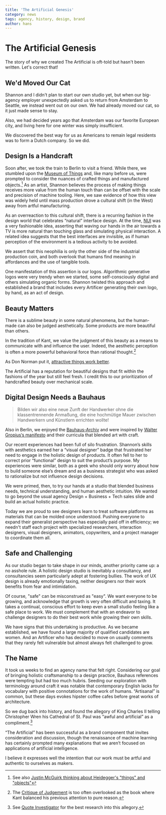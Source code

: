 ```yaml
---
title: 'The Artificial Genesis'
category: news
tags: agency, history, design, brand
author: hans
---
```


# The Artificial Genesis

The story of why we created The Artificial is oft-told but hasn't been written. Let's correct that!

## We'd Moved Our Cat

Shannon and I didn't plan to start our own studio yet, but when our big-agency employer unexpectedly asked us to return from Amsterdam to Seattle, we instead went out on our own. We had already moved our cat, so it just made sense to stay.

Also, we had decided years ago that Amsterdam was our favorite European city, and living here for one winter was simply insufficient.

We discovered the best way for us as Americans to remain legal residents was to form a Dutch company. So we did.

## Design Is a Handcraft

Soon after, we took the train to Berlin to visit a friend. While there, we stumbled upon the [Museum of Things](http://www.museumderdinge.org/institution/historical-key-topic) and, like many before us, were prompted to consider the nuances of crafted things and manufactured objects.[^dinge] As an artist, Shannon believes the process of making things receives more value from the human touch than can be offset with the scale and precision of machine tooling. Here, we saw evidence of how this view was widely held until mass production drove a cultural shift (in the West) away from artful manufacturing.

[^dinge]: See also [Justin McGuirk thinking about Heidegger's "things" and "objects"](https://www.theguardian.com/artanddesign/2012/sep/17/dangerous-design-museum-of-things)

As an overreaction to this cultural shift, there is a recurring fashion in the design world that celebrates “natural” interface design. At the time, [NUI](https://en.wikipedia.org/wiki/Natural_user_interface) was a very fashionable idea, asserting that waving our hands in the air towards a TV is more natural than touching glass and simulating physical interaction. A related idea suggests that the best interfaces are invisible, as if human perception of the environment is a tedious activity to be avoided.

We assert that this neophilia is only the other side of the industrial production coin, and both overlook that humans find meaning in affordances and the use of tangible tools.

One manifestation of this assertion is our logos. Algorithmic generative logos were very trendy when we started, some self-consciously digital and others simulating organic forms. Shannon twisted this approach and established a brand that includes every Artificer generating their own logo, by hand, as an act of design.

## Beauty Matters

There is a sublime beauty in some natural phenomena, but the human-made can also be judged aesthetically. Some products are more beautiful than others.

In the tradition of Kant, we value the judgment of this beauty as a means to communicate with and influence the user. Indeed, the aesthetic perception is often a more powerful behavioral force than rational thought.[^kant]

[^kant]: The [Critique of Judgement](http://www.iep.utm.edu/kantaest) is too often overlooked as the book where Kant balanced his previous attention to pure reason.

As Don Norman put it, [attractive things work better](http://www.jnd.org/dn.mss/emotion_design.html).

The Artificial has a reputation for beautiful designs that fit within the fashions of the year but still feel fresh. I credit this to our prioritization of handcrafted beauty over mechanical scale.

## Digital Design Needs a Bauhaus

> Bilden wir also eine neue Zunft der Handwerker ohne die klassentrennende Anmaßung, die eine hochmütige Mauer zwischen Handwerkern und Künstlern errichten wollte!

Also in Berlin, we enjoyed the [Bauhaus-Archiv](https://www.bauhaus.de/) and were inspired by [Walter Gropius‘s manifesto](https://www.bauhaus100.de/en/past/works/education/manifest-und-programm-des-staatlichen-bauhauses/index.html) and their curricula that blended art with craft.

[^flat]: There are some who have thought to apply Bauhaus principles to digital design as “authentically digital” [aesthetic simplification](http://johnnyholland.org/2011/04/the-ixd-bauhaus-what-happens-next/) with a distaste for “ornament”. We discern a more [descriptive interpretation](https://www.smashingmagazine.com/2010/03/does-form-follow-function/) of the their adopted mantra “form follows function” that elevates function without demeaning the (Kantian) aesthetic experience.

Our recent experiences had been full of silo frustration. Shannon’s skills with aesthetics earned her a “visual designer” badge that frustrated her need to engage in the holistic design of products. It often fell to her to correct prior “functional” design to suit the product’s purpose. My experiences were similar, both as a geek who should only worry about how to build someone else’s dream and as a business strategist who was asked to rationalize but not influence design decisions.

We were primed, then, to try our hands at a studio that blended business needs, technical understanding, and human aesthetic intuition. We wanted to go beyond the usual agency Design + Business + Tech sales slide and build an actual holistic practice.

Today we are proud to see designers learn to treat software platforms as materials that can be molded once understood. Pushing everyone to expand their generalist perspective has especially paid off in efficiency; we needn't staff each project with specialized researchers, interaction designers, visual designers, animators, copywriters, and a project manager to coordinate them all.

## Safe and Challenging

As our studio began to take shape in our minds, another priority came up: a no asshole rule. A holistic design studio is inevitably a consultancy, and consultancies seem particularly adept at fostering bullies. The work of UX design is already emotionally taxing, neither designers nor their work benefits from fear and intimidation.

Of course, "safe" can be misconstrued as "easy". We want everyone to be growing, and acknowledge that growth is very often difficult and taxing. It takes a continual, conscious effort to keep even a small studio feeling like a safe place to work. We must complement that with an endeavor to challenge designers to do their best work while growing their own skills.

We have signs that this undertaking is productive. As we became established, we have found a large majority of qualified candidates are women. And an Artificer who has decided to move on usually comments that they rarely felt vulnerable but almost always felt challenged to grow.

## The Name

It took us weeks to find an agency name that felt right. Considering our goal of bringing holistic craftsmanship to a design practice, Bauhaus references were tempting but had too much hubris. Seeding our exploration with terminology around craft it was notable that contemporary English lacks for vocabulary with positive connotations for the work of humans. “Artisanal” is common, but these days evokes hipster coffee cafes before great works of architecture.

So we dug back into history, and found the allegory of King Charles II telling Christopher Wren his Cathedral of St. Paul was “awful and artificial” as a compliment.[^wren]

[^wren]: See [Quote Investigator](http://quoteinvestigator.com/2012/10/31/st-pauls-cathedral/) for the best research into this allegory.

“The Artificial” has been successful as a brand component that invites consideration and discussion, though the renaissance of machine learning has certainly prompted many explanations that we aren’t focused on applications of artificial intelligence.

I believe it expresses well the intention that our work must be artful and authentic to ourselves as makers.
